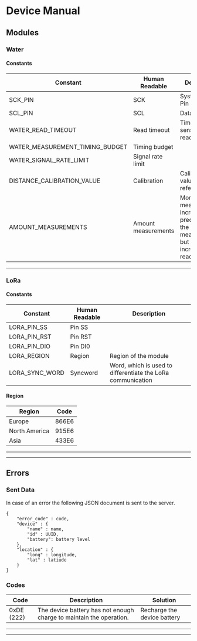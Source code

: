# Device Manual
## **Modules**
### **Water**
#### Constants
Constant                        | Human Readable     | Description 
--------------------------------|--------------------|--
SCK_PIN                         | SCK                | System Clock Pin
SCL_PIN                         | SCL                | Data pin
WATER_READ_TIMEOUT              | Read timeout       | Timeout for sensor readings
WATER_MEASUREMENT_TIMING_BUDGET | Timing budget      | 
WATER_SIGNAL_RATE_LIMIT         | Signal rate limit  | 
DISTANCE_CALIBRATION_VALUE      | Calibration        | Calibrated value reference
AMOUNT_MEASUREMENTS             | Amount measurements| More measurements increases the precision of the measurements, but it also increases the reading time
---
### **LoRa**
#### Constants

Constant | Human Readable | Description 
---------------|----------|--
LORA_PIN_SS    | Pin SS   | 
LORA_PIN_RST   | Pin RST  |
LORA_PIN_DIO   | Pin DI0  |
LORA_REGION    | Region   | Region of the module
LORA_SYNC_WORD | Syncword | Word, which is used to differentiate the LoRa communication

#### Region

Region          | Code 
----------------|--
Europe          | 866E6
North America   | 915E6
Asia            | 433E6

---
---
## **Errors**
### **Sent Data**
In case of an error the following JSON document is sent to the server.
```
{
    "error_code" : code,
    "device" : {
        "name" : name,
        "id" : UUID,
        "battery": battery level
    },
    "location" : {
        "long" : longitude,
        "lat" : latiude
    }
}
```

### **Codes**
Code       | Description | Solution
-----------|-------------|---------
0xDE (222) | The device battery has not enough charge to maintain the operation. | Recharge the device battery

---
---